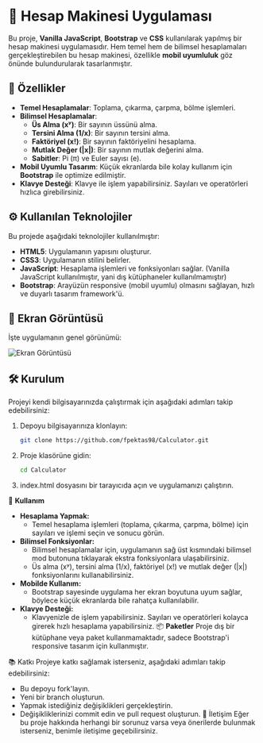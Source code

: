 # 📱 Hesap Makinesi Uygulaması

Bu proje, **Vanilla JavaScript**, **Bootstrap** ve **CSS** kullanılarak yapılmış bir hesap makinesi uygulamasıdır. Hem temel hem de bilimsel hesaplamaları gerçekleştirebilen bu hesap makinesi, özellikle **mobil uyumluluk** göz önünde bulundurularak tasarlanmıştır.

## 🚀 Özellikler

- **Temel Hesaplamalar**: Toplama, çıkarma, çarpma, bölme işlemleri.
- **Bilimsel Hesaplamalar**: 
  - **Üs Alma (xʸ)**: Bir sayının üssünü alma.
  - **Tersini Alma (1/x)**: Bir sayının tersini alma.
  - **Faktöriyel (x!)**: Bir sayının faktöriyelini hesaplama.
  - **Mutlak Değer (|x|)**: Bir sayının mutlak değerini alma.
  - **Sabitler**: Pi (π) ve Euler sayısı (e).
- **Mobil Uyumlu Tasarım**: Küçük ekranlarda bile kolay kullanım için **Bootstrap** ile optimize edilmiştir.
- **Klavye Desteği**: Klavye ile işlem yapabilirsiniz. Sayıları ve operatörleri hızlıca girebilirsiniz.

## ⚙️ Kullanılan Teknolojiler

Bu projede aşağıdaki teknolojiler kullanılmıştır:

- **HTML5**: Uygulamanın yapısını oluşturur.
- **CSS3**: Uygulamanın stilini belirler.
- **JavaScript**: Hesaplama işlemleri ve fonksiyonları sağlar. (Vanilla JavaScript kullanılmıştır, yani dış kütüphaneler kullanılmamıştır)
- **Bootstrap**: Arayüzün responsive (mobil uyumlu) olmasını sağlayan, hızlı ve duyarlı tasarım framework'ü.

## 📸 Ekran Görüntüsü

İşte uygulamanın genel görünümü:

![Ekran Görüntüsü]("C:\Users\fpekt\OneDrive\Masaüstü\Kodlama\Calculater\calculator.png")

## 🛠️ Kurulum

Projeyi kendi bilgisayarınızda çalıştırmak için aşağıdaki adımları takip edebilirsiniz:

1. Depoyu bilgisayarınıza klonlayın:
   ```bash
   git clone https://github.com/fpektas98/Calculator.git
2. Proje klasörüne gidin:
   ```bash
   cd Calculator
3. index.html dosyasını bir tarayıcıda açın ve uygulamanızı çalıştırın.

🎯 **Kullanım**
- **Hesaplama Yapmak:**
   - Temel hesaplama işlemleri (toplama, çıkarma, çarpma, bölme) için sayıları ve işlemi seçin ve sonucu görün.
- **Bilimsel Fonksiyonlar:**
  - Bilimsel hesaplamalar için, uygulamanın sağ üst kısmındaki bilimsel mod butonuna tıklayarak ekstra fonksiyonlara ulaşabilirsiniz.
  - Üs alma (xʸ), tersini alma (1/x), faktöriyel (x!) ve mutlak değer (|x|) fonksiyonlarını kullanabilirsiniz.
- **Mobilde Kullanım:**
  - Bootstrap sayesinde uygulama her ekran boyutuna uyum sağlar, böylece küçük ekranlarda bile rahatça kullanılabilir.
- **Klavye Desteği:**
  - Klavyenizle de işlem yapabilirsiniz. Sayıları ve operatörleri kolayca girerek hızlı hesaplama yapabilirsiniz.
📦 **Paketler**
Proje dış bir kütüphane veya paket kullanmamaktadır, sadece Bootstrap'i responsive tasarım için kullanmıştır.

📚 Katkı
Projeye katkı sağlamak isterseniz, aşağıdaki adımları takip edebilirsiniz:

- Bu depoyu fork'layın.
- Yeni bir branch oluşturun.
- Yapmak istediğiniz değişiklikleri gerçekleştirin.
- Değişikliklerinizi commit edin ve pull request oluşturun.
💬 İletişim
Eğer bu proje hakkında herhangi bir sorunuz varsa veya önerilerde bulunmak isterseniz, benimle iletişime geçebilirsiniz.
   
